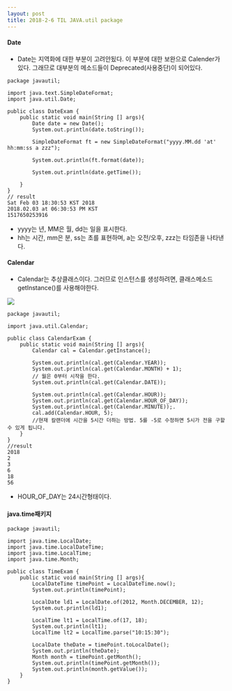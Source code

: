 ```yaml
---
layout: post
title: 2018-2-6 TIL JAVA.util package
---
```


#### Date

- Date는 지역화에 대한 부분이 고려안됬다. 이 부분에 대한 보완으로 Calender가 있다. 그래므로 대부분의 메소드들이 Deprecated(사용중단)이 되어있다.

```
package javautil;

import java.text.SimpleDateFormat;
import java.util.Date;

public class DateExam {
    public static void main(String [] args){
        Date date = new Date();
        System.out.println(date.toString());

        SimpleDateFormat ft = new SimpleDateFormat("yyyy.MM.dd 'at' hh:mm:ss a zzz");

        System.out.println(ft.format(date));

        System.out.println(date.getTime());

    }
}
// result
Sat Feb 03 18:30:53 KST 2018
2018.02.03 at 06:30:53 PM KST
1517650253916

```
- yyyy는 년, MM은 월, dd는 일을 표시한다.
- hh는 시간, mm은 분, ss는 초를 표현하며, a는 오전/오후, zzz는 타임존을 나타낸다.

#### Calendar

- Calendar는 추상클래스이다. 그러므로 인스턴스를 생성하려면, 클래스메소드 getInstance()를 사용해야한다.

![](/Users/jaeyeonkim/Desktop/calender.png)

```
package javautil;

import java.util.Calendar;

public class CalendarExam {
    public static void main(String [] args){
        Calendar cal = Calendar.getInstance();

        System.out.println(cal.get(Calendar.YEAR));
        System.out.println(cal.get(Calendar.MONTH) + 1);
        // 월은 0부터 시작을 한다.
        System.out.println(cal.get(Calendar.DATE));

        System.out.println(cal.get(Calendar.HOUR));
        System.out.println(cal.get(Calendar.HOUR_OF_DAY));
        System.out.println(cal.get(Calendar.MINUTE));.
        cal.add(Calendar.HOUR, 5);
        //현재 칼랜더에 시간을 5시간 더하는 방법. 5를 -5로 수정하면 5시가 전을 구할 수 있게 됩니다.
    }
}
//result
2018
2
3
6
18
56
```

- HOUR_OF_DAY는 24시간형태이다.


#### java.time패키지

```
package javautil;

import java.time.LocalDate;
import java.time.LocalDateTime;
import java.time.LocalTime;
import java.time.Month;

public class TimeExam {
    public static void main(String [] args){
        LocalDateTime timePoint = LocalDateTime.now();
        System.out.println(timePoint);

        LocalDate ld1 = LocalDate.of(2012, Month.DECEMBER, 12);
        System.out.println(ld1);

        LocalTime lt1 = LocalTime.of(17, 18);
        System.out.println(lt1);
        LocalTime lt2 = LocalTime.parse("10:15:30");

        LocalDate theDate = timePoint.toLocalDate();
        System.out.println(theDate);
        Month month = timePoint.getMonth();
        System.out.println(timePoint.getMonth());
        System.out.println(month.getValue());
    }
}
```
